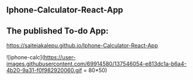 ## Iphone-Calculator-React-App

## The published To-do App:
https://saitejakalepu.github.io/Iphone-Calculator-React-App

![iphone-calc](https://user-images.githubusercontent.com/69914580/137546054-e813dc1a-b6a4-4b20-9a31-f0f982920060.gif = 80*50)
